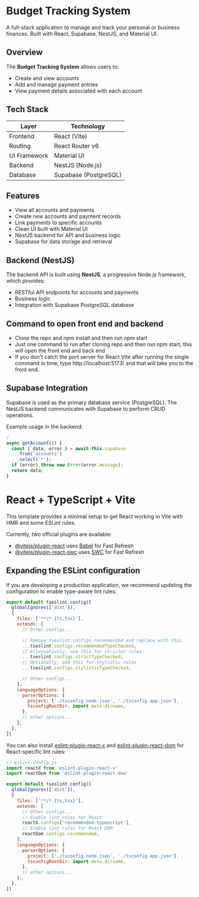 # Budget Tracking System

A full-stack application to manage and track your personal or business finances. Built with React, Supabase, NestJS, and Material UI.

## Overview

The **Budget Tracking System** allows users to:

- Create and view accounts  
- Add and manage payment entries  
- View payment details associated with each account  


## Tech Stack

| Layer        | Technology         |
|--------------|--------------------|
| Frontend     | React (Vite)       |
| Routing      | React Router v6    |
| UI Framework | Material UI        |
| Backend      | NestJS (Node.js)   |
| Database     | Supabase (PostgreSQL) |

## Features

- View all accounts and payments  
- Create new accounts and payment records  
- Link payments to specific accounts  
- Clean UI built with Material UI  
- NestJS backend for API and business logic  
- Supabase for data storage and retrieval  

## Backend (NestJS)

The backend API is built using **NestJS**, a progressive Node.js framework, which provides:

- RESTful API endpoints for accounts and payments  
- Business logic 
- Integration with Supabase PostgreSQL database  

## Command to open front end and backend

- Clone the repo and npm install and then run npm start
- Just one command to run after cloning repo and then run npm start, this will open the front end and back end
- If you don't catch the port server for React Vite after running the single command in time, type http://localhost:5173/ and that will take you to the front end. 

## Supabase Integration

Supabase is used as the primary database service (PostgreSQL). The NestJS backend communicates with Supabase to perform CRUD operations.

Example usage in the backend:

```ts
/
async getAccounts() {
  const { data, error } = await this.supabase
    .from('accounts')
    .select('*');
  if (error) throw new Error(error.message);
  return data;
}

```


# React + TypeScript + Vite

This template provides a minimal setup to get React working in Vite with HMR and some ESLint rules.

Currently, two official plugins are available:

- [@vitejs/plugin-react](https://github.com/vitejs/vite-plugin-react/blob/main/packages/plugin-react) uses [Babel](https://babeljs.io/) for Fast Refresh
- [@vitejs/plugin-react-swc](https://github.com/vitejs/vite-plugin-react/blob/main/packages/plugin-react-swc) uses [SWC](https://swc.rs/) for Fast Refresh

## Expanding the ESLint configuration

If you are developing a production application, we recommend updating the configuration to enable type-aware lint rules:

```js
export default tseslint.config([
  globalIgnores(['dist']),
  {
    files: ['**/*.{ts,tsx}'],
    extends: [
      // Other configs...

      // Remove tseslint.configs.recommended and replace with this
      ...tseslint.configs.recommendedTypeChecked,
      // Alternatively, use this for stricter rules
      ...tseslint.configs.strictTypeChecked,
      // Optionally, add this for stylistic rules
      ...tseslint.configs.stylisticTypeChecked,

      // Other configs...
    ],
    languageOptions: {
      parserOptions: {
        project: ['./tsconfig.node.json', './tsconfig.app.json'],
        tsconfigRootDir: import.meta.dirname,
      },
      // other options...
    },
  },
])
```

You can also install [eslint-plugin-react-x](https://github.com/Rel1cx/eslint-react/tree/main/packages/plugins/eslint-plugin-react-x) and [eslint-plugin-react-dom](https://github.com/Rel1cx/eslint-react/tree/main/packages/plugins/eslint-plugin-react-dom) for React-specific lint rules:

```js
// eslint.config.js
import reactX from 'eslint-plugin-react-x'
import reactDom from 'eslint-plugin-react-dom'

export default tseslint.config([
  globalIgnores(['dist']),
  {
    files: ['**/*.{ts,tsx}'],
    extends: [
      // Other configs...
      // Enable lint rules for React
      reactX.configs['recommended-typescript'],
      // Enable lint rules for React DOM
      reactDom.configs.recommended,
    ],
    languageOptions: {
      parserOptions: {
        project: ['./tsconfig.node.json', './tsconfig.app.json'],
        tsconfigRootDir: import.meta.dirname,
      },
      // other options...
    },
  },
])



